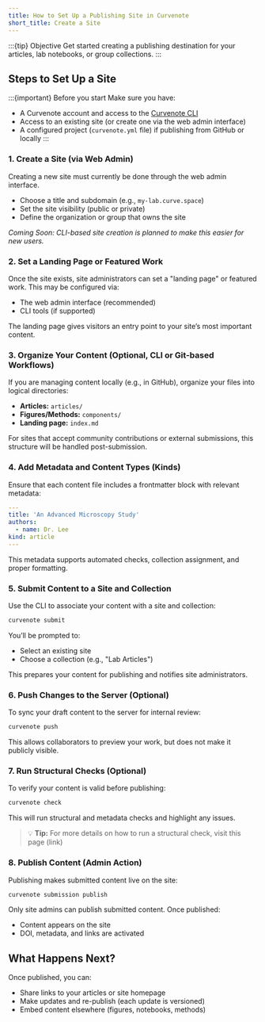 ```yaml
---
title: How to Set Up a Publishing Site in Curvenote
short_title: Create a Site
---
```


:::{tip} Objective
Get started creating a publishing destination for your articles, lab notebooks, or group collections.
:::

## Steps to Set Up a Site

:::{important} Before you start
Make sure you have:

- A Curvenote account and access to the [Curvenote CLI](../cli/index.md)
- Access to an existing site (or create one via the web admin interface)
- A configured project (`curvenote.yml` file) if publishing from GitHub or locally
  :::

### 1. Create a Site (via Web Admin)

Creating a new site must currently be done through the web admin interface.

- Choose a title and subdomain (e.g., `my-lab.curve.space`)
- Set the site visibility (public or private)
- Define the organization or group that owns the site

_Coming Soon: CLI-based site creation is planned to make this easier for new users._

### 2. Set a Landing Page or Featured Work

Once the site exists, site administrators can set a "landing page" or featured work. This may be configured via:

- The web admin interface (recommended)
- CLI tools (if supported)

The landing page gives visitors an entry point to your site’s most important content.

### 3. Organize Your Content (Optional, CLI or Git-based Workflows)

If you are managing content locally (e.g., in GitHub), organize your files into logical directories:

- **Articles:** `articles/`
- **Figures/Methods:** `components/`
- **Landing page:** `index.md`

For sites that accept community contributions or external submissions, this structure will be handled post-submission.

### 4. Add Metadata and Content Types (Kinds)

Ensure that each content file includes a frontmatter block with relevant metadata:

```yaml
---
title: 'An Advanced Microscopy Study'
authors:
  - name: Dr. Lee
kind: article
---
```

This metadata supports automated checks, collection assignment, and proper formatting.

### 5. Submit Content to a Site and Collection

Use the CLI to associate your content with a site and collection:

```bash
curvenote submit
```

You’ll be prompted to:

- Select an existing site
- Choose a collection (e.g., "Lab Articles")

This prepares your content for publishing and notifies site administrators.

### 6. Push Changes to the Server (Optional)

To sync your draft content to the server for internal review:

```bash
curvenote push
```

This allows collaborators to preview your work, but does not make it publicly visible.

### 7. Run Structural Checks (Optional)

To verify your content is valid before publishing:

```bash
curvenote check
```

This will run structural and metadata checks and highlight any issues.

> 💡 **Tip:** For more details on how to run a structural check, visit this page (link)

### 8. Publish Content (Admin Action)

Publishing makes submitted content live on the site:

```bash
curvenote submission publish
```

Only site admins can publish submitted content. Once published:

- Content appears on the site
- DOI, metadata, and links are activated

## What Happens Next?

Once published, you can:

- Share links to your articles or site homepage
- Make updates and re-publish (each update is versioned)
- Embed content elsewhere (figures, notebooks, methods)
